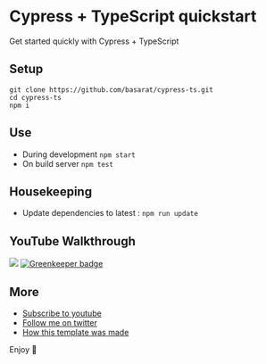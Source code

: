 # Cypress + TypeScript quickstart
Get started quickly with Cypress + TypeScript

## Setup 

```
git clone https://github.com/basarat/cypress-ts.git
cd cypress-ts
npm i
```

## Use 

* During development `npm start`
* On build server `npm test`

## Housekeeping
* Update dependencies to latest : `npm run update`

## YouTube Walkthrough
[![](https://img.youtube.com/vi/1Vr1cAN_CLA/0.jpg)](https://www.youtube.com/watch?v=1Vr1cAN_CLA) [![Greenkeeper badge](https://badges.greenkeeper.io/basarat/cypress-ts.svg)](https://greenkeeper.io/)

## More 
* [Subscribe to youtube](https://www.youtube.com/basaratali)
* [Follow me on twitter](https://twitter.com/basarat)
* [How this template was made](https://basarat.gitbooks.io/typescript/docs/testing/cypress.html)

Enjoy 🌹
